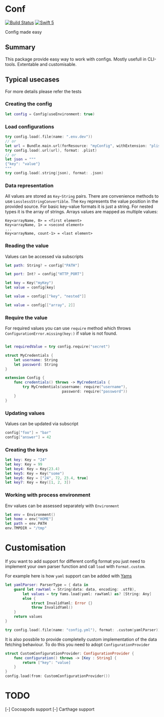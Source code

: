 # Conf
[![Build Status](http://ci.merlin.local/api/badges/adan/Conf/status.svg)](http://ci.merlin.local/adan/Conf)
[![Swift 5](https://img.shields.io/badge/Swift-5-orange.svg?style=flat)](https://developer.apple.com/swift/)

Config made easy

## Summary

This package provide easy way to work with configs. Mostly usefull in CLI-tools. Extentable and customisable.

## Typical usecases

For more details please refer the tests

### Creating the config
```swift
let config = Config(useEnvironment: true)
```

### Load configurations

```swift
try config.load(.file(name: ".env.dev"))
// or
let url = Bundle.main.url(forResource: "myConfig", withExtension: "plist")!
try config.load(.url(url), format: .plist)
// or
let json = """
{"key": "value"}
"""
try config.load(.string(json), format: .json)
```

### Data representation
All values are stored as `Key`-`String` pairs. There are convenience methods to use `LosslessStringConvertible`. 
The `Key`  represents the value position in the provided source. For basic key-value formats it is just a string. For nested types it is the array of strings. Arrays values are mapped as multiple values:
```
Key<arrayName, 0> = <first element>
Key<arrayName, 1> = <second element>
...
Key<arrayName, count-1> = <last element>
```

### Reading the value
Values can be accessed via subscripts

```swift
let path: String? = config["PATH"]

let port: Int? = config["HTTP_PORT"]

let key = Key("myKey")
let value = config[key]

let value = config[["key", "nested"]]

let value = config[["array", 2]]
```

### Require the value

For required values you can use `require` method which throws `ConfigurationError.missing(key:)` if value is not found.

```swift

let requiredValue = try config.require("secret")

struct MyCredentials {
    let username: String
    let password: String
}

extension Config {
    func credentials() throws -> MyCredentials {
        try MyCredentials(username: require("username"),
                          password: require("password"))
    }
}
```
### Updating values
Values can be updated via subscript
```swift
config["foo"] = "bar"
config["answer"] = 42
```

### Creating the keys
```swift
let key: Key = "24"
let key: Key = 99
let key4: Key = Key(23.4)
let key5: Key = Key("some")
let key6: Key = ["24", 72, 23.4, true]
let key7: Key = Key([1, 2, 3])
```


### Working with process environment
Env values can be assessed separately with `Environment`
```swift
let env = Environment()
let home = env["HOME"]
let path = env.PATH
env.TMPDIR = "/tmp"
```

# Customisation

If you want to add support for different config format  you just need to implement your own parser function and call `load` with `Format.custom`. 

For example here is how `yaml` support can be added with [Yams](https://github.com/jpsim/Yams)

```swift
let yamlParser: ParserType = { data in
    guard let rawYaml = String(data: data, encoding: .utf8),
        let values = try Yams.load(yaml: rawYaml) as? [String: Any]
        else {
            struct InvalidYaml: Error {}
            throw InvalidYaml()
    }
    return values
}

try config.load(.file(name: "config.yml"), format: .custom(yamlParser))
```

It is also possbile to provide completelly custom implementation of the data fetching behaviour. To do this you need to adopt `ConfigurationProvider`

```swift
struct CustomConfigurationProvider: ConfigurationProvider {
    func configuration() throws -> [Key : String] {
        return ["key": "value]
    }
}
config.load(from: CustomConfigurationProvider())
```

# TODO

[-] Cocoapods support
[-] Carthage support
